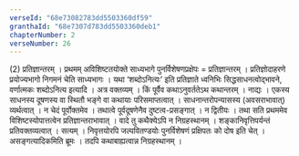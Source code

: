 ```yaml
---
verseId: "68e73082783dd5503360df59"
granthaId: "68e7307d783dd5503360deb1"
chapterNumber: 2
verseNumber: 26
---
```


(2) प्रतिज्ञान्तरम् । प्रथमम् अविशिष्टतयोक्ते साध्यभागे पुनर्विशेषणप्रक्षेपः = प्रतिज्ञान्तरम् । प्रतिज्ञोदाहरणे प्रयोज्यभागो निगमनं चेति साध्यभागः । यथा ‘शब्दोऽनित्यः’ इति प्रतिज्ञाते ध्वनिभिः सिद्धसाधनत्वोद्भावने, वर्णात्मकः शब्दोऽनित्य इत्यादि । अत्र वक्तव्यम् । किं पूर्वैव कथाऽनुवर्ततेऽथ कथान्तरम् । नाद्यः । एकस्य साधनस्य दूषणस्य वा स्थितौ भङ्गे वा कथायाः परिसमाप्तत्वात् । साधनान्तरोपन्यासस्य (अवसराभावात्) व्यर्थत्वात् । न चेदं पूर्वोक्तमेव । तथात्वे पूर्वदूषणेनैव दुष्टत्व-प्रसङ्गात् । न द्वितीयः । तथा सति प्रथममेव विशिष्टस्योपात्तत्वेन प्रतिज्ञान्तराभावात् । वादे तु कथैक्येऽपि न निग्रहस्थानम् । शङ्कानिवृत्तिपर्यन्तं प्रतिवक्तव्यत्वात् । सत्यम् । निवृत्तयोरपि जल्पवितण्डयोः पुनर्विशेषणं प्रक्षिपतः को दोष इति चेत् । असङ्गत्यादिकमिति ब्रूमः । तदपि कथाबाह्यत्वान्न निग्रहस्थानम् । 
